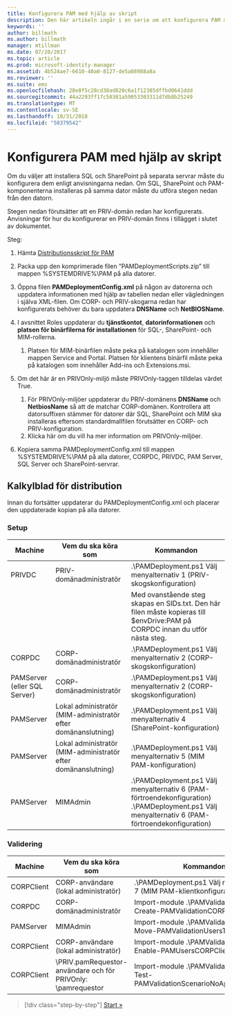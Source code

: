 ```yaml
---
title: Konfigurera PAM med hjälp av skript
description: Den här artikeln ingår i en serie om att konfigurera PAM med hjälp av skript. Den beskriver hur du ändrar den XML-fil som ska användas av PAM-distributionsskripten.
keywords: ''
author: billmath
ms.author: billmath
manager: mtillman
ms.date: 07/20/2017
ms.topic: article
ms.prod: microsoft-identity-manager
ms.assetid: 4b524ae7-6610-40a0-8127-de5a08988a8a
ms.reviewer: ''
ms.suite: ems
ms.openlocfilehash: 28e8f5c28cd38ad820c6a1f12385dffbd0641ddd
ms.sourcegitcommit: 44a2293ff17c50381a59053303311d7db8b25249
ms.translationtype: MT
ms.contentlocale: sv-SE
ms.lasthandoff: 10/31/2018
ms.locfileid: "50379542"
---
```

# <a name="configure-pam-using-scripts"></a>Konfigurera PAM med hjälp av skript

Om du väljer att installera SQL och SharePoint på separata servrar måste du konfigurera dem enligt anvisningarna nedan. Om SQL, SharePoint och PAM-komponenterna installeras på samma dator måste du utföra stegen nedan från den datorn.

Stegen nedan förutsätter att en PRIV-domän redan har konfigurerats. Anvisningar för hur du konfigurerar en PRIV-domän finns i tillägget i slutet av dokumentet.

Steg:

1. Hämta [Distributionsskript för PAM](https://www.microsoft.com/download/details.aspx?id=53941)
2. Packa upp den komprimerade filen ”PAMDeploymentScripts.zip” till mappen %SYSTEMDRIVE%\PAM på alla datorer.
3. Öppna filen **PAMDeploymentConfig.xml** på någon av datorerna och uppdatera informationen med hjälp av tabellen nedan eller vägledningen i själva XML-filen. Om CORP- och PRIV-skogarna redan har konfigurerats behöver du bara uppdatera **DNSName** och **NetBIOSName**.
4. I avsnittet Roles uppdaterar du **tjänstkontot**, **datorinformationen** och **platsen för binärfilerna för installationen** för SQL-, SharePoint- och MIM-rollerna.
    1. Platsen för MIM-binärfilen måste peka på katalogen som innehåller mappen Service and Portal. Platsen för klientens binärfil måste peka på katalogen som innehåller Add-ins och Extensions.msi.

5. Om det här är en PRIVOnly-miljö måste PRIVOnly-taggen tilldelas värdet True.
    1. För PRIVOnly-miljöer uppdaterar du PRIV-domänens **DNSName** och **NetbiosName** så att de matchar CORP-domänen. Kontrollera att datorsuffixen stämmer för datorer där SQL, SharePoint och MIM ska installeras eftersom standardmallfilen förutsätter en CORP- och PRIV-konfiguration.
    2. Klicka här om du vill ha mer information om PRIVOnly-miljöer.

6. Kopiera samma PAMDeploymentConfig.xml till mappen %SYSTEMDRIVE%\PAM på alla datorer, CORPDC, PRIVDC, PAM Server, SQL Server och SharePoint-servrar.


## <a name="deployment-worksheet"></a>Kalkylblad för distribution

Innan du fortsätter uppdaterar du PAMDeploymentConfig.xml och placerar den uppdaterade kopian på alla datorer.

### <a name="setup"></a>Setup

|Machine   | Vem du ska köra som   |Kommandon   |
|---|---|---|
|  PRIVDC |PRIV-domänadministratör   | .\PAMDeployment.ps1 Välj menyalternativ 1 (PRIV-skogskonfiguration)   |
|   |   |  Med ovanstående steg skapas en SIDs.txt. Den här filen måste kopieras till $envDrive:PAM på CORPDC innan du utför nästa steg. |
| CORPDC  |CORP-domänadministratör   | .\PAMDeployment.ps1 Välj menyalternativ 2 (CORP-skogskonfiguration)   |
| PAMServer (eller SQL Server)   |CORP-domänadministratör   |  .\PAMDeployment.ps1 Välj menyalternativ 2 (CORP-skogskonfiguration)  |
|  PAMServer |  Lokal administratör (MIM-administratör efter domänanslutning) |  .\PAMDeployment.ps1 Välj menyalternativ 4 (SharePoint-konfiguration)  |
| PAMServer  | Lokal administratör (MIM-administratör efter domänanslutning)  | .\PAMDeployment.ps1 Välj menyalternativ 5 (MIM PAM-konfiguration)   |
|  PAMServer |MIMAdmin   | .\PAMDeployment.ps1 Välj menyalternativ 6 (PAM-förtroendekonfiguration) .\PAMDeployment.ps1 Välj menyalternativ 6 (PAM-förtroendekonfiguration) |

### <a name="validation"></a>Validering

|  Machine | Vem du ska köra som   | Kommandon   |
|---|---|---|
| CORPClient  | CORP-användare (lokal administratör)  |   .\PAMDeployment.ps1 Välj menyalternativ 7 (MIM PAM-klientkonfiguration)  |
| CORPDC  | CORP-domänadministratör   | Import-module .\PAMValidation.psm1 ; Create-PAMValidationCORPDCConfig   |
| PAMServer   | MIMAdmin  | Import-module .\PAMValidation.psm1 ; Move-PAMValidationUsersToPAM  |
| CORPClient  | CORP-användare (lokal administratör)   |   Import-module .\PAMValidation.psm1 ; Enable-PAMUsersCORPClientRemote |
|  CORPClient | <PRIV>\PRIV.pamRequestor-användare och för PRIVOnly: <CORP>\pamrequestor   | Import-module .\PAMValidation.psm1 ; Test-PAMValidationScenarioNoApprovalRequest  |


> [!div class="step-by-step"]
> [Start »](sp1-step1-configuring-priv-domain.md)
